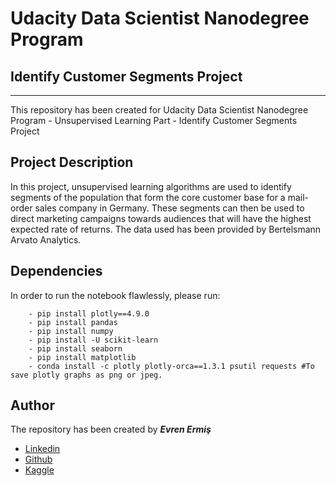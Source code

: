 # Udacity Data Scientist Nanodegree Program 
## Identify Customer Segments Project
***

This repository has been created for Udacity Data Scientist Nanodegree Program - Unsupervised Learning Part - Identify Customer Segments Project

## Project Description

In this project, unsupervised learning algorithms are used to identify segments of the population that form the core customer base for a mail-order sales company in Germany. These segments can then be used to direct marketing campaigns towards audiences that will have the highest expected rate of returns. The data used has been provided by Bertelsmann Arvato Analytics.

## Dependencies

In order to run the notebook flawlessly, please run: <br>

        - pip install plotly==4.9.0 
        - pip install pandas 
        - pip install numpy 
        - pip install -U scikit-learn 
        - pip install seaborn 
        - pip install matplotlib
        - conda install -c plotly plotly-orca==1.3.1 psutil requests #To save plotly graphs as png or jpeg. 

## Author

The repository has been created by ***Evren Ermiş*** <br>

- [Linkedin](www.linkedin.com/in/evrenermis92)
- [Github](https://github.com/eermis1)
- [Kaggle](https://www.kaggle.com/evrenermis/)
